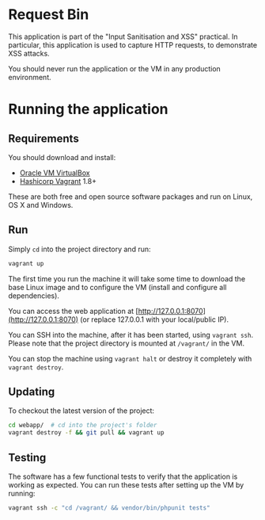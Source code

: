 # Request Bin

This application is part of the "Input Sanitisation and XSS" practical. In particular, this application is
used to capture HTTP requests, to demonstrate XSS attacks.

You should never run the application or the VM in any production
environment.

# Running the application

## Requirements

You should download and install:
- [Oracle VM VirtualBox](https://www.virtualbox.org/)
- [Hashicorp Vagrant](https://www.vagrantup.com/) 1.8+

These are both free and open source software packages and run on Linux, OS X and Windows.

## Run

Simply `cd` into the project directory and run:

```bash
vagrant up
```

The first time you run the machine it will take some time to download the base Linux image and to configure
the VM (install and configure all dependencies).

You can access the web application at [http://127.0.0.1:8070](http://127.0.0.1:8070) (or replace 127.0.0.1 with your local/public IP).

You can SSH into the machine, after it has been started, using `vagrant ssh`. Please note that the project directory
is mounted at `/vagrant/` in the VM.

You can stop the machine using `vagrant halt` or destroy it completely with `vagrant destroy`.

## Updating

To checkout the latest version of the project:

```bash
cd webapp/  # cd into the project's folder
vagrant destroy -f && git pull && vagrant up
```


## Testing

The software has a few functional tests to verify that the application is working as expected. You can run these tests after setting up the VM by running:

```bash
vagrant ssh -c "cd /vagrant/ && vendor/bin/phpunit tests"
```
